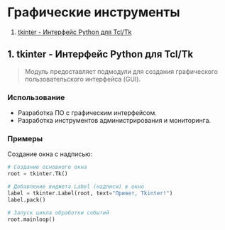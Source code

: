 # Графические инструменты
1. [tkinter - Интерфейс Python для Tcl/Tk](#1)


## <div id="1">1. tkinter - Интерфейс Python для Tcl/Tk</div>
> Модуль предоставляет подмодули для создания графического пользовательского интерфейса (GUI).
### Использование
- Разработка ПО с графическим интерфейсом.
- Разработка инструментов администрирования и мониторинга.
### Примеры
Создание окна с надписью:
```python
# Создание основного окна
root = tkinter.Tk()

# Добавление виджета Label (надписи) в окно
label = tkinter.Label(root, text="Привет, Tkinter!")
label.pack()

# Запуск цикла обработки событий
root.mainloop()
```
